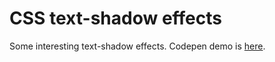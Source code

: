 # CSS text-shadow effects

Some interesting text-shadow effects.  Codepen demo is [here](http://codepen.io/ashleynolan/pen/QwvKaw/?editors=110).